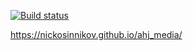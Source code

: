 [![Build status](https://ci.appveyor.com/api/projects/status/0rjut3qki8ehl776?svg=true)](https://ci.appveyor.com/project/NickoSinnikov/ahj-media)

https://nickosinnikov.github.io/ahj_media/
